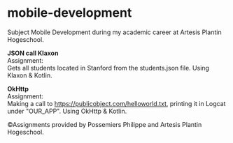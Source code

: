 # mobile-development
Subject Mobile Development during my academic career at Artesis Plantin Hogeschool.

**JSON call Klaxon**<br/>
Assignment:<br/>
Gets all students located in Stanford from the students.json file. Using Klaxon & Kotlin.


**OkHttp**<br/>
Assignment:<br/>
Making a call to https://publicobject.com/helloworld.txt, printing it in Logcat under "OUR_APP". Using OkHttp & Kotlin.







©Assignments provided by Possemiers Philippe and Artesis Plantin Hogeschool.


